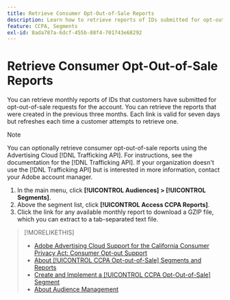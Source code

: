 ```yaml
---
title: Retrieve Consumer Opt-Out-of-Sale Reports
description: Learn how to retrieve reports of IDs submitted for opt-out-of-sale requests.
feature: CCPA, Segments
exl-id: 8ada787a-6dcf-455b-88f4-701743e68292
---
```

# Retrieve Consumer Opt-Out-of-Sale Reports

You can retrieve monthly reports of IDs that customers have submitted for opt-out-of-sale requests for the account. You can retrieve the reports that were created in the previous three months. Each link is valid for seven days but refreshes each time a customer attempts to retrieve one.

>[!NOTE]
>
>You can optionally retrieve consumer opt-out-of-sale reports using the Advertising Cloud [!DNL Trafficking API]. For instructions, see the documentation for the [!DNL Trafficking API]. If your organization doesn't use the [!DNL Trafficking API] but is interested in more information, contact your Adobe account manager.

1. In the main menu, click **[!UICONTROL Audiences] > [!UICONTROL Segments]**.
1. Above the segment list, click **[!UICONTROL Access CCPA Reports]**.
1. Click the link for any available monthly report to download a GZIP file, which you can extract to a tab-separated text file.

>[!MORELIKETHIS]
>
>* [Adobe Advertising Cloud Support for the California Consumer Privacy Act: Consumer Opt-out Support](https://experienceleague.adobe.com/docs/advertising-cloud/privacy/ad-cloud-ccpa-opt-out-of-sale.html)
>* [About [!UICONTROL CCPA Opt-out-of-Sale] Segments and Reports](ccpa-opt-out-about.md)
>* [Create and Implement a [!UICONTROL CCPA Opt-Out-of-Sale] Segment](ccpa-opt-out-segment-create.md)
>* [About Audience Management](audience-about.md)
